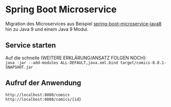 # Spring Boot Microservice

Migration des Microservices aus Beispiel [spring-boot-microservice-java8](https://github.com/javaakademie/spring-boot-microservice-java8) hin zu Java 9 und einem Java 9 Modul.

## Service starten

Auf die schnelle (WEITERE ERKLÄRUNG/ANSATZ FOLGEN NOCH): <br/>
`java -jar --add-modules ALL-DEFAULT,java.xml.bind target/comics-0.0.1-SNAPSHOT.jar`

## Aufruf der Anwendung

`http://localhost:8080/comics`<br/>
`http://localhost:8080/comics/{id}`



